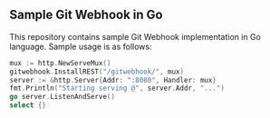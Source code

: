 Sample Git Webhook in Go
------------------

This repository contains sample Git Webhook implementation in Go language.
Sample usage is as follows:

```go
mux := http.NewServeMux()
gitwebhook.InstallREST("/gitwebhook/", mux)
server := &http.Server{Addr: ":8080", Handler: mux}
fmt.Println("Starting serving @", server.Addr, "...")
go server.ListenAndServe()
select {}
```
